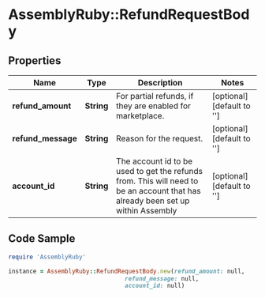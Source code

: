 # AssemblyRuby::RefundRequestBody

## Properties

Name | Type | Description | Notes
------------ | ------------- | ------------- | -------------
**refund_amount** | **String** | For partial refunds, if they are enabled for marketplace. | [optional] [default to &#39;&#39;]
**refund_message** | **String** | Reason for the request. | [optional] [default to &#39;&#39;]
**account_id** | **String** | The account id to be used to get the refunds from. This will need to be an account that has already been set up within Assembly | [optional] [default to &#39;&#39;]

## Code Sample

```ruby
require 'AssemblyRuby'

instance = AssemblyRuby::RefundRequestBody.new(refund_amount: null,
                                 refund_message: null,
                                 account_id: null)
```



